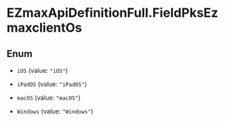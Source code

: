 # EZmaxApiDefinitionFull.FieldPksEzmaxclientOs

## Enum


* `iOS` (value: `"iOS"`)

* `iPadOS` (value: `"iPadOS"`)

* `macOS` (value: `"macOS"`)

* `Windows` (value: `"Windows"`)



